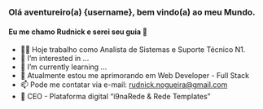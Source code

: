 ### Olá aventureiro(a) {username}, bem vindo(a) ao meu Mundo.
#### Eu me chamo Rudnick e serei seu guia 👋

- 🐱‍💻 Hoje trabalho como Analista de Sistemas e Suporte Técnico N1.
- 👀 I’m interested in ...
- 🌱 I’m currently learning ...
- 🧠 Atualmente estou me aprimorando em Web Developer - Full Stack
- 📫 Pode me contatar via e-mail: rudnick.nogueira@gmail.com
- 💞️ CEO - Plataforma digital “i9naRede & Rede Templates” 
<!---
rudnickstephan/rudnickstephan is a ✨ special ✨ repository because its `README.md` (this file) appears on your GitHub profile.
You can click the Preview link to take a look at your changes.
--->

